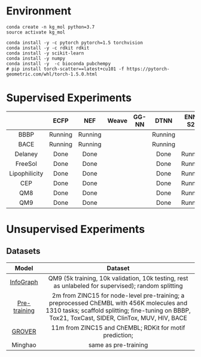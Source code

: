 # Environment

```
conda create -n kg_mol python=3.7
source activate kg_mol

conda install -y -c pytorch pytorch=1.5 torchvision
conda install -y -c rdkit rdkit
conda install -y scikit-learn
conda install -y numpy
conda install -y  -c bioconda pubchempy
# pip install torch-scatter==latest+cu101 -f https://pytorch-geometric.com/whl/torch-1.5.0.html
```


# Supervised Experiments

| | ECFP | NEF | Weave | GG-NN | DTNN | ENN-S2S | GIN | SchNet |
| :---: | :---: | :---: | :---: | :---: | :---: | :---: | :---: | :---: |
| BBBP | Running | Running | | | Running |  | Running | Running |
| BACE | Running | Running | | | Running |  | Running | Running |
| Delaney | Done | Done | | | Done | Running | Done | Done |
| FreeSol | Done | Done | | | Done | Running | Done | Done |
| Lipophilicity | Done | Done | | | Done | Running | Done | Done |
| CEP | Done | Done | | | Done | Running | Done | Done |
| QM8 | Done | Done | | | Done | Running | Done | Done |
| QM9 | Done | Done | | | Done | Running | Done | Done |

# Unsupervised Experiments

## Datasets

| Model | Dataset |
| :---: | :---: |
|[InfoGraph](https://arxiv.org/pdf/1908.01000.pdf) | QM9 (5k training, 10k validation, 10k testing, rest as unlabeled for supervised); random splitting |
|[Pre-training](https://arxiv.org/pdf/1905.12265.pdf)| 2m from ZINC15 for node-level pre-training; a preprocessed ChEMBL with 456K molecules and 1310 tasks; scaffold splitting; fine-tuning on BBBP, Tox21, ToxCast, SIDER, ClinTox, MUV, HIV, BACE |
|[GROVER](https://arxiv.org/pdf/2007.02835.pdf) | 11m from ZINC15 and ChEMBL; RDKit for motif prediction;  |
| Minghao | same as pre-training |